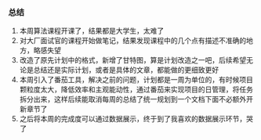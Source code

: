 ### 总结
1. 本周算法课程开课了，结果都是大学生，太难了
2. 对大厂面试官的课程开始做笔记，结果发现课程中的几个点有描述不准确的地方，略感失望
3. 改造了原先计划中的格式，新增了甘特图，算是计划改造之一吧，后续希望无论是总结还是实际计划，或者是具体的文章，都能做的更细致更好
4. 本周引入了番茄工具，解决之前的问题，计划都是一周为单位的，有时候项目颗粒度太大，降低效率和主观能动性，通过番茄来实现项目的日管理，将任务拆分出来，这样后续能取消每周的总结了统一规划到一个文档下面不必额外开新章节了
5. 之后将本周的完成度可以通过数据展示，终于到了我喜欢的数据展示环节，哭了